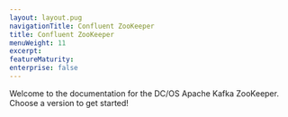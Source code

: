 ```yaml
---
layout: layout.pug
navigationTitle: Confluent ZooKeeper
title: Confluent ZooKeeper
menuWeight: 11
excerpt:
featureMaturity:
enterprise: false
---
```


Welcome to the documentation for the DC/OS Apache Kafka ZooKeeper. Choose a version to get started!
